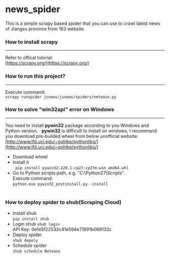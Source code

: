 # news_spider
This is a simple scrapy based spider that you can use to
crawl latest news of Jiangsu province from 163 website.

### How to install scrapy
***
  Refer to offical tutorial:  
  [https://scrapy.org/](https://scrapy.org/)  
  
  
### How to run this project?
***
  Execute command:  
  `scrapy runspider jsnews/jsnews/spiders/netease.py`


### How to solve "win32api" error on Windows
***
You need to install **pywin32** package according to you Windows and Python version.  
**pywin32** is difficult to install on windows, I recommand you download pre-builded wheel from below unofficial website:  
[http://www.lfd.uci.edu/~gohlke/pythonlibs/](http://www.lfd.uci.edu/~gohlke/pythonlibs/)  
* Download wheel  
* Install it  
   `pip install pywin32‑220.1‑cp27‑cp27m‑win_amd64.whl`  
* Go to Python scripts path, e.g. "C:\Python27\Scripts".   
   Execute command:  
   `python.exe pywin32_postinstall.py -install`  
 
 ### How to deploy spider to shub(Scraping Cloud)
 * Install shub  
  `pip install shub`  
 * Login shub
  `shub login`  
  API Key: 0e1e5f22532c41e594e71891b069132c  
* Deploy spider  
  `shub depoly`  
* Schedule spider  
  `shub schedule Netease`  
  
